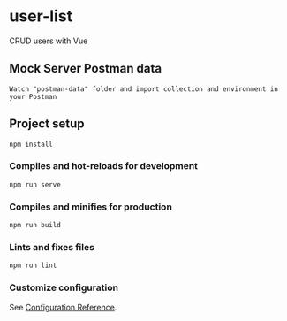 # user-list

CRUD users with Vue

## Mock Server Postman data
``` 
Watch "postman-data" folder and import collection and environment in your Postman
```

## Project setup
```
npm install
```

### Compiles and hot-reloads for development
```
npm run serve
```

### Compiles and minifies for production
```
npm run build
```


### Lints and fixes files
```
npm run lint
```


### Customize configuration
See [Configuration Reference](https://cli.vuejs.org/config/).
